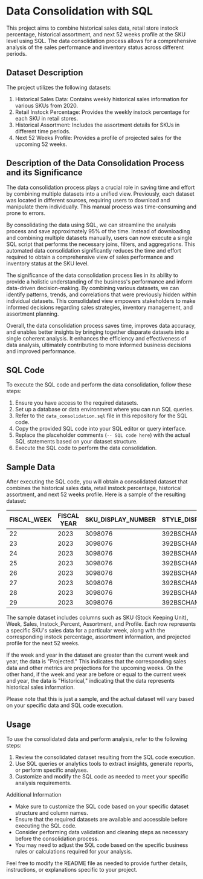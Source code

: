 # Data Consolidation with SQL

This project aims to combine historical sales data, retail store instock percentage, historical assortment, and next 52 weeks profile at the SKU level using SQL. The data consolidation process allows for a comprehensive analysis of the sales performance and inventory status across different periods.

## Dataset Description

The project utilizes the following datasets:

1. Historical Sales Data: Contains weekly historical sales information for various SKUs from 2020.
2. Retail Instock Percentage: Provides the weekly instock percentage for each SKU in retail stores.
3. Historical Assortment: Includes the assortment details for SKUs in different time periods.
4. Next 52 Weeks Profile: Provides a profile of projected sales for the upcoming 52 weeks.

## Description of the Data Consolidation Process and its Significance

The data consolidation process plays a crucial role in saving time and effort by combining multiple datasets into a unified view. Previously, each dataset was located in different sources, requiring users to download and manipulate them individually. This manual process was time-consuming and prone to errors.

By consolidating the data using SQL, we can streamline the analysis process and save approximately 95% of the time. Instead of downloading and combining multiple datasets manually, users can now execute a single SQL script that performs the necessary joins, filters, and aggregations. This automated data consolidation significantly reduces the time and effort required to obtain a comprehensive view of sales performance and inventory status at the SKU level.

The significance of the data consolidation process lies in its ability to provide a holistic understanding of the business's performance and inform data-driven decision-making. By combining various datasets, we can identify patterns, trends, and correlations that were previously hidden within individual datasets. This consolidated view empowers stakeholders to make informed decisions regarding sales strategies, inventory management, and assortment planning.

Overall, the data consolidation process saves time, improves data accuracy, and enables better insights by bringing together disparate datasets into a single coherent analysis. It enhances the efficiency and effectiveness of data analysis, ultimately contributing to more informed business decisions and improved performance.

## SQL Code

To execute the SQL code and perform the data consolidation, follow these steps:

1. Ensure you have access to the required datasets.
2. Set up a database or data environment where you can run SQL queries.
3. Refer to the `data_consolidation.sql` file in this repository for the SQL code.
4. Copy the provided SQL code into your SQL editor or query interface.
5. Replace the placeholder comments (`-- SQL code here`) with the actual SQL statements based on your dataset structure.
6. Execute the SQL code to perform the data consolidation.

## Sample Data
After executing the SQL code, you will obtain a consolidated dataset that combines the historical sales data, retail instock percentage, historical assortment, and next 52 weeks profile. Here is a sample of the resulting dataset:

| FISCAL_WEEK | FISCAL YEAR | SKU_DISPLAY_NUMBER | STYLE_DISPLAY_NUMBER | PRICE | SALES_UNITS | INSTOCK | DOORS |
|-------------|-------------|--------------------|----------------------|-------|-------------|---------|-------|
| 22          | 2023        | 3098076            | 392BSCHAMBERBAG       | 21.4  | 37          | 99.4%   | 117   |
| 23          | 2023        | 3098076            | 392BSCHAMBERBAG       | 23.7  | 37          | 99.9%   | 117   |
| 24          | 2023        | 3098076            | 392BSCHAMBERBAG       | 19.5  | 37          | 99.1%   | 117   |
| 25          | 2023        | 3098076            | 392BSCHAMBERBAG       | 17.4  | 10          | 42.5%   | 117   |
| 26          | 2023        | 3098076            | 392BSCHAMBERBAG       | 0.0   | 42.52       | 0.0%    | 0     |
| 27          | 2023        | 3098076            | 392BSCHAMBERBAG       | 0.0   | 41.8        | 0.0%    | 0     |
| 28          | 2023        | 3098076            | 392BSCHAMBERBAG       | 0.0   | 44.56       | 0.0%    | 0     |
| 29          | 2023        | 3098076            | 392BSCHAMBERBAG       | 0.0   | 49.01       | 0.0%    | 0     |

The sample dataset includes columns such as SKU (Stock Keeping Unit), Week, Sales, Instock_Percent, Assortment, and Profile. Each row represents a specific SKU's sales data for a particular week, along with the corresponding instock percentage, assortment information, and projected profile for the next 52 weeks.

If the week and year in the dataset are greater than the current week and year, the data is  "Projected." This indicates that the corresponding sales data and other metrics are projections for the upcoming weeks. On the other hand, if the week and year are before or equal to the current week and year, the data is "Historical," indicating that the data represents historical sales information.

Please note that this is just a sample, and the actual dataset will vary based on your specific data and SQL code execution.

## Usage

To use the consolidated data and perform analysis, refer to the following steps:

1. Review the consolidated dataset resulting from the SQL code execution.
2. Use SQL queries or analytics tools to extract insights, generate reports, or perform specific analyses.
3. Customize and modify the SQL code as needed to meet your specific analysis requirements.

Additional Information

- Make sure to customize the SQL code based on your specific dataset structure and column names.
- Ensure that the required datasets are available and accessible before executing the SQL code.
- Consider performing data validation and cleaning steps as necessary before the consolidation process.
- You may need to adjust the SQL code based on the specific business rules or calculations required for your analysis.

Feel free to modify the README file as needed to provide further details, instructions, or explanations specific to your project.

